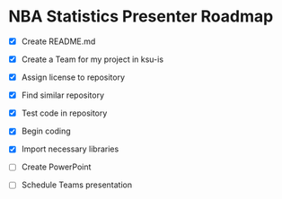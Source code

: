 # NBA Statistics Presenter Roadmap
- [x] Create README.md 
- [x] Create a Team for my project in ksu-is 
- [x] Assign license to repository 
- [x] Find similar repository 
- [x] Test code in repository
      
- [x] Begin coding
- [x] Import necessary libraries

- [ ] Create PowerPoint
- [ ] Schedule Teams presentation

        
